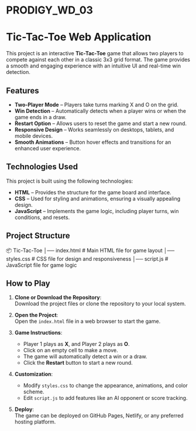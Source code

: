 # PRODIGY_WD_03
# Tic-Tac-Toe Web Application  

This project is an interactive **Tic-Tac-Toe** game that allows two players to compete against each other in a classic 3x3 grid format. The game provides a smooth and engaging experience with an intuitive UI and real-time win detection.  

## Features  
- **Two-Player Mode** – Players take turns marking X and O on the grid.  
- **Win Detection** – Automatically detects when a player wins or when the game ends in a draw.  
- **Restart Option** – Allows users to reset the game and start a new round.  
- **Responsive Design** – Works seamlessly on desktops, tablets, and mobile devices.  
- **Smooth Animations** – Button hover effects and transitions for an enhanced user experience.  

## Technologies Used  
This project is built using the following technologies:  
- **HTML** – Provides the structure for the game board and interface.  
- **CSS** – Used for styling and animations, ensuring a visually appealing design.  
- **JavaScript** – Implements the game logic, including player turns, win conditions, and resets.  

## Project Structure  

📦 Tic-Tac-Toe
│── index.html # Main HTML file for game layout
│── styles.css # CSS file for design and responsiveness
│── script.js # JavaScript file for game logic


## How to Play  
1. **Clone or Download the Repository**:  
   Download the project files or clone the repository to your local system.  

2. **Open the Project**:  
   Open the `index.html` file in a web browser to start the game.  

3. **Game Instructions**:  
   - Player 1 plays as **X**, and Player 2 plays as **O**.  
   - Click on an empty cell to make a move.  
   - The game will automatically detect a win or a draw.  
   - Click the **Restart** button to start a new round.  

4. **Customization**:  
   - Modify `styles.css` to change the appearance, animations, and color scheme.  
   - Edit `script.js` to add features like an AI opponent or score tracking.  

5. **Deploy**:  
   The game can be deployed on GitHub Pages, Netlify, or any preferred hosting platform.  
